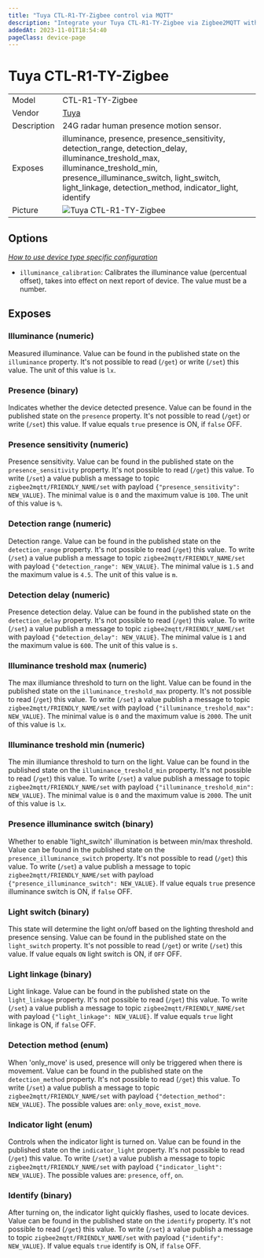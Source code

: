 ```yaml
---
title: "Tuya CTL-R1-TY-Zigbee control via MQTT"
description: "Integrate your Tuya CTL-R1-TY-Zigbee via Zigbee2MQTT with whatever smart home infrastructure you are using without the vendor's bridge or gateway."
addedAt: 2023-11-01T18:54:40
pageClass: device-page
---
```


<!-- !!!! -->
<!-- ATTENTION: This file is auto-generated through docgen! -->
<!-- You can only edit the "Notes"-Section between the two comment lines "Notes BEGIN" and "Notes END". -->
<!-- Do not use h1 or h2 heading within "## Notes"-Section. -->
<!-- !!!! -->

# Tuya CTL-R1-TY-Zigbee

|     |     |
|-----|-----|
| Model | CTL-R1-TY-Zigbee  |
| Vendor  | [Tuya](/supported-devices/#v=Tuya)  |
| Description | 24G radar human presence motion sensor. |
| Exposes | illuminance, presence, presence_sensitivity, detection_range, detection_delay, illuminance_treshold_max, illuminance_treshold_min, presence_illuminance_switch, light_switch, light_linkage, detection_method, indicator_light, identify |
| Picture | ![Tuya CTL-R1-TY-Zigbee](https://www.zigbee2mqtt.io/images/devices/CTL-R1-TY-Zigbee.png) |


<!-- Notes BEGIN: You can edit here. Add "## Notes" headline if not already present. -->


<!-- Notes END: Do not edit below this line -->



## Options
*[How to use device type specific configuration](../guide/configuration/devices-groups.md#specific-device-options)*

* `illuminance_calibration`: Calibrates the illuminance value (percentual offset), takes into effect on next report of device. The value must be a number.


## Exposes

### Illuminance (numeric)
Measured illuminance.
Value can be found in the published state on the `illuminance` property.
It's not possible to read (`/get`) or write (`/set`) this value.
The unit of this value is `lx`.

### Presence (binary)
Indicates whether the device detected presence.
Value can be found in the published state on the `presence` property.
It's not possible to read (`/get`) or write (`/set`) this value.
If value equals `true` presence is ON, if `false` OFF.

### Presence sensitivity (numeric)
Presence sensitivity.
Value can be found in the published state on the `presence_sensitivity` property.
It's not possible to read (`/get`) this value.
To write (`/set`) a value publish a message to topic `zigbee2mqtt/FRIENDLY_NAME/set` with payload `{"presence_sensitivity": NEW_VALUE}`.
The minimal value is `0` and the maximum value is `100`.
The unit of this value is `%`.

### Detection range (numeric)
Detection range.
Value can be found in the published state on the `detection_range` property.
It's not possible to read (`/get`) this value.
To write (`/set`) a value publish a message to topic `zigbee2mqtt/FRIENDLY_NAME/set` with payload `{"detection_range": NEW_VALUE}`.
The minimal value is `1.5` and the maximum value is `4.5`.
The unit of this value is `m`.

### Detection delay (numeric)
Presence detection delay.
Value can be found in the published state on the `detection_delay` property.
It's not possible to read (`/get`) this value.
To write (`/set`) a value publish a message to topic `zigbee2mqtt/FRIENDLY_NAME/set` with payload `{"detection_delay": NEW_VALUE}`.
The minimal value is `1` and the maximum value is `600`.
The unit of this value is `s`.

### Illuminance treshold max (numeric)
The max illumiance threshold to turn on the light.
Value can be found in the published state on the `illuminance_treshold_max` property.
It's not possible to read (`/get`) this value.
To write (`/set`) a value publish a message to topic `zigbee2mqtt/FRIENDLY_NAME/set` with payload `{"illuminance_treshold_max": NEW_VALUE}`.
The minimal value is `0` and the maximum value is `2000`.
The unit of this value is `lx`.

### Illuminance treshold min (numeric)
The min illumiance threshold to turn on the light.
Value can be found in the published state on the `illuminance_treshold_min` property.
It's not possible to read (`/get`) this value.
To write (`/set`) a value publish a message to topic `zigbee2mqtt/FRIENDLY_NAME/set` with payload `{"illuminance_treshold_min": NEW_VALUE}`.
The minimal value is `0` and the maximum value is `2000`.
The unit of this value is `lx`.

### Presence illuminance switch (binary)
Whether to enable 'light_switch' illumination is between min/max threshold.
Value can be found in the published state on the `presence_illuminance_switch` property.
It's not possible to read (`/get`) this value.
To write (`/set`) a value publish a message to topic `zigbee2mqtt/FRIENDLY_NAME/set` with payload `{"presence_illuminance_switch": NEW_VALUE}`.
If value equals `true` presence illuminance switch is ON, if `false` OFF.

### Light switch (binary)
This state will determine the light on/off based on the lighting threshold and presence sensing.
Value can be found in the published state on the `light_switch` property.
It's not possible to read (`/get`) or write (`/set`) this value.
If value equals `ON` light switch is ON, if `OFF` OFF.

### Light linkage (binary)
Light linkage.
Value can be found in the published state on the `light_linkage` property.
It's not possible to read (`/get`) this value.
To write (`/set`) a value publish a message to topic `zigbee2mqtt/FRIENDLY_NAME/set` with payload `{"light_linkage": NEW_VALUE}`.
If value equals `true` light linkage is ON, if `false` OFF.

### Detection method (enum)
When 'only_move' is used, presence will only be triggered when there is movement.
Value can be found in the published state on the `detection_method` property.
It's not possible to read (`/get`) this value.
To write (`/set`) a value publish a message to topic `zigbee2mqtt/FRIENDLY_NAME/set` with payload `{"detection_method": NEW_VALUE}`.
The possible values are: `only_move`, `exist_move`.

### Indicator light (enum)
Controls when the indicator light is turned on.
Value can be found in the published state on the `indicator_light` property.
It's not possible to read (`/get`) this value.
To write (`/set`) a value publish a message to topic `zigbee2mqtt/FRIENDLY_NAME/set` with payload `{"indicator_light": NEW_VALUE}`.
The possible values are: `presence`, `off`, `on`.

### Identify (binary)
After turning on, the indicator light quickly flashes, used to locate devices.
Value can be found in the published state on the `identify` property.
It's not possible to read (`/get`) this value.
To write (`/set`) a value publish a message to topic `zigbee2mqtt/FRIENDLY_NAME/set` with payload `{"identify": NEW_VALUE}`.
If value equals `true` identify is ON, if `false` OFF.

